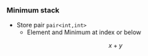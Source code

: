 
### Minimum stack

- Store pair `pair<int,int>`
    - Element and Minimum at index or below

$$
x + y
$$